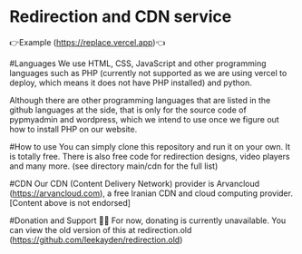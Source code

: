 # Redirection and CDN service

👉Example (https://replace.vercel.app)👈

#Languages
We use HTML, CSS, JavaScript and other programming languages such as PHP (currently not supported as we are using vercel to deploy, which means it does not have PHP installed) and python.

Although there are other programming languages that are listed in the github languages at the side, that is only for the source code of pypmyadmin and wordpress, which we intend to use once we figure out how to install PHP on our website.

#How to use
You can simply clone this repository and run it on your own. It is totally free. There is also free code for redirection designs, video players and many more. (see directory main/cdn for the full list)

#CDN
Our CDN (Content Delivery Network) provider is Arvancloud (https://arvancloud.com), a free Iranian CDN and cloud computing provider.
[Content above is not endorsed]

#Donation and Support 💖💞
For now, donating is currently unavailable. You can view the old version of this at redirection.old (https://github.com/leekayden/redirection.old)
